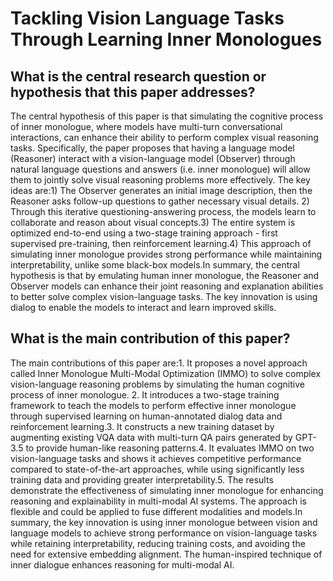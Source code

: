 # Tackling Vision Language Tasks Through Learning Inner Monologues

## What is the central research question or hypothesis that this paper addresses?

The central hypothesis of this paper is that simulating the cognitive process of inner monologue, where models have multi-turn conversational interactions, can enhance their ability to perform complex visual reasoning tasks. Specifically, the paper proposes that having a language model (Reasoner) interact with a vision-language model (Observer) through natural language questions and answers (i.e. inner monologue) will allow them to jointly solve visual reasoning problems more effectively. The key ideas are:1) The Observer generates an initial image description, then the Reasoner asks follow-up questions to gather necessary visual details. 2) Through this iterative questioning-answering process, the models learn to collaborate and reason about visual concepts.3) The entire system is optimized end-to-end using a two-stage training approach - first supervised pre-training, then reinforcement learning.4) This approach of simulating inner monologue provides strong performance while maintaining interpretability, unlike some black-box models.In summary, the central hypothesis is that by emulating human inner monologue, the Reasoner and Observer models can enhance their joint reasoning and explanation abilities to better solve complex vision-language tasks. The key innovation is using dialog to enable the models to interact and learn improved skills.


## What is the main contribution of this paper?

The main contributions of this paper are:1. It proposes a novel approach called Inner Monologue Multi-Modal Optimization (IMMO) to solve complex vision-language reasoning problems by simulating the human cognitive process of inner monologue. 2. It introduces a two-stage training framework to teach the models to perform effective inner monologue through supervised learning on human-annotated dialog data and reinforcement learning.3. It constructs a new training dataset by augmenting existing VQA data with multi-turn QA pairs generated by GPT-3.5 to provide human-like reasoning patterns.4. It evaluates IMMO on two vision-language tasks and shows it achieves competitive performance compared to state-of-the-art approaches, while using significantly less training data and providing greater interpretability.5. The results demonstrate the effectiveness of simulating inner monologue for enhancing reasoning and explainability in multi-modal AI systems. The approach is flexible and could be applied to fuse different modalities and models.In summary, the key innovation is using inner monologue between vision and language models to achieve strong performance on vision-language tasks while retaining interpretability, reducing training costs, and avoiding the need for extensive embedding alignment. The human-inspired technique of inner dialogue enhances reasoning for multi-modal AI.
